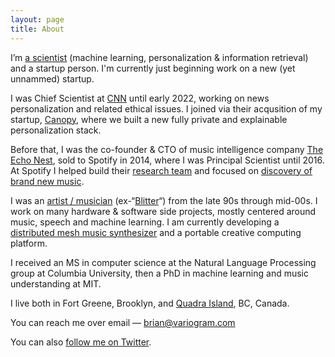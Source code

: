 ```yaml
---
layout: page
title: About
---
```


<p>I&#8217;m <a href="https://scholar.google.com/citations?user=eiTakp4AAAAJ&amp;hl=en">a scientist</a> (machine learning, personalization &amp; information retrieval) and a startup person. I'm currently just beginning work on a new (yet unnammed) startup. 

<P>I was Chief Scientist at <a href="https://cnn.com">CNN</a> until early 2022, working on news personalization and related ethical issues. I joined via their acqusition of my startup, <a href="https://notes.variogram.com/2022/08/01/the-story-of-canopy/">Canopy</a>, where we built a new fully private and explainable personalization stack. 

<P>Before that, I was the co-founder &amp; CTO of music intelligence company <A href="/2015/07/14/10-years/">The Echo Nest</A>, sold to Spotify in 2014, where I was Principal Scientist until 2016. At Spotify I helped build their <a href="https://research.atspotify.com">research team</a> and focused on <a href="/2015/07/31/fresh-finds/">discovery of brand new music</a>. 

<p>I was an <a href="/2009/11/30/a-singular-christmas-2004/">artist / musician</a> (ex-&#8220;<a href="https://soundcloud.com/bwhitman">Blitter</a>&#8220;) from the late 90s through mid-00s. I work on many hardware &amp; software side projects, mostly centered around music, speech and machine learning. I am currently developing a <a href="https://notes.variogram.com/2022/09/23/alles-amy/">distributed mesh music synthesizer</a> and a portable creative computing platform.</p>

<p>I received an MS in computer science at the Natural Language Processing group at Columbia University, then a PhD in machine learning and music understanding at MIT.</p>

<p>I live both in Fort Greene, Brooklyn, and <a href="https://en.wikipedia.org/wiki/Quadra_Island">Quadra Island</a>, BC, Canada. </p>

<p>You can reach me over email &#8212; <a href="mailto:brian@variogram.com">brian@variogram.com</a></p>

<p>You can also <a href="https://twitter.com/bwhitman">follow me on Twitter</a>.</p>

